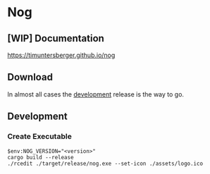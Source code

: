 
# Nog

## [WIP] Documentation

https://timuntersberger.github.io/nog

## Download

In almost all cases the [development](https://github.com/TimUntersberger/nog/releases/tag/development-release) release is the way to go.

## Development

### Create Executable

```
$env:NOG_VERSION="<version>"
cargo build --release
./rcedit ./target/release/nog.exe --set-icon ./assets/logo.ico
```
